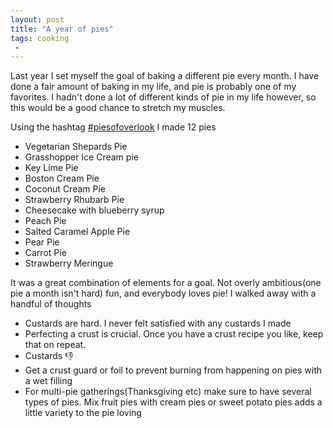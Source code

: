 ```yaml
---
layout: post
title: "A year of pies"
tags: cooking
 -
---
```

Last year I set myself the goal of baking a different pie every month. I have done a fair amount of baking in my life, and pie is probably one of my favorites. I hadn't done a lot of different kinds of pie in my life however, so this would be a good chance to stretch my muscles.

Using the hashtag [#piesofoverlook](https://www.instagram.com/explore/tags/piesofoverlook/) I made 12 pies

* Vegetarian Shepards Pie
* Grasshopper Ice Cream pie
* Key Lime Pie
* Boston Cream Pie
* Coconut Cream Pie
* Strawberry Rhubarb Pie
* Cheesecake with blueberry syrup
* Peach Pie
* Salted Caramel Apple Pie
* Pear Pie
* Carrot Pie
* Strawberry Meringue

It was a great combination of elements for a goal. Not overly ambitious(one pie a month isn't hard) fun, and everybody loves pie! I walked away with a handful of thoughts


- Custards are hard. I never felt satisfied with any custards I made
- Perfecting a crust is crucial. Once you have a crust recipe you like, keep that on repeat.
- Custards 👎
- Get a crust guard or foil to prevent burning from happening on pies with a wet filling
- For multi-pie gatherings(Thanksgiving etc) make sure to have several types of pies. Mix fruit pies with cream pies or sweet potato pies adds a little variety to the pie loving
